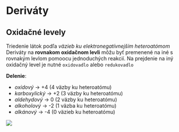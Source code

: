 # Deriváty

## Oxidačné levely
Triedenie látok podľa *väzieb ku elektronegatívnejším heteroatómom*
Deriváty na **rovnakom oxidačnom levli** môžu byť premenené na iné s rovnakým levlom pomoocu jednoduchých reakcií.
Na prejdenie na iný oxidačný level je nutné `oxidovadlo` alebo `redukovadlo`

**Delenie**:
- *oxidový* -> +4 (4 väzby ku heteroatómu)
- *karboxylický* -> +2 (3 väzby ku heteroatómu)
- *aldehydový* -> 0 (2 väzby ku heteroatómu)
- *alkoholový* -> -2 (1 väzba ku heteroatómu)
- *alkánový* -> -4 (0 väzieb ku heteroatómu)

![](oxidačné_levely.png)